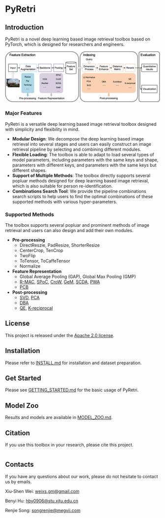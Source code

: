 # PyRetri

## Introduction

PyRetri is a novel deep learning based image retrieval toolbox based on PyTorch, which is designed for researchers and engineers.

![image](image/overview.png)

### Major Features

PyRetri is a versatile  deep learning based image retrieval toolbox designed with simplicity and flexibility in mind.

- **Modular Design**: We decompose the deep learning based image retrieval into several stages and users can easily construct an image retrieval pipeline by selecting and combining different modules.
- **Flexible Loading**: The toolbox is able to adapt to load several types of model parameters, including parameters with the same keys and shape, parameters with different keys, and parameters with the same keys but different shapes.
- **Support of  Multiple Methods**: The toolbox directly supports several popluar methods designed for deep learning based image retrieval, which is also suitable for person re-identification.
- **Combinations Search Tool**: We provide the pipeline combinations search scripts to help users to find the optimal combinations of these supported methods with various hyper-parameters. 

### Supported Methods

The toolbox supports several popluar and prominent methods of image retrieval and users can also design and add their own modules.

- **Pre-processing**
  - DirectReszie, PadResize, ShorterResize
  - CenterCrop, TenCrop
  - TwoFlip
  - ToTensor, ToCaffeTensor
  - Normalize
- **Feature Representation**
  - Global Average Pooling (GAP), Global Max Pooling (GMP)
  - [R-MAC](https://arxiv.org/pdf/1511.05879.pdf), [SPoC](https://arxiv.org/pdf/1510.07493.pdf), [CroW](https://arxiv.org/pdf/1512.04065.pdf), [GeM](https://arxiv.org/pdf/1711.02512.pdf), [SCDA](http://www.weixiushen.com/publication/tip17SCDA.pdf), [PWA](https://arxiv.org/abs/1705.01247)
  - [PCB](http://openaccess.thecvf.com/content_ECCV_2018/papers/Yifan_Sun_Beyond_Part_Models_ECCV_2018_paper.pdf)
- **Post-processing**
  - [SVD](https://link.springer.com/chapter/10.1007%2F978-3-662-39778-7_10), [PCA](http://pzs.dstu.dp.ua/DataMining/pca/bibl/Principal%20components%20analysis.pdf)
  - [DBA](https://www.robots.ox.ac.uk/~vgg/publications/2012/Arandjelovic12/arandjelovic12.pdf)
  - [QE](https://www.robots.ox.ac.uk/~vgg/publications/papers/chum07b.pdf), [K-reciprocal](https://arxiv.org/pdf/1701.08398.pdf)

## License

This project is released under the [Apache 2.0 license](LICENSE).

## Installation

Please refer to [INSTALL.md](docs/INSTALL.md) for installation and dataset preparation.

## Get Started

Please see [GETTING_STARTED.md](docs/GETTING_STARTED.md) for the basic usage of PyRetri.

## Model Zoo

Results and models are available in [MODEL_ZOO.md](docs/MODEL_ZOO.md).

## Citation

If you use this toolbox in your research, please cite this project.

```shell

```

## Contacts

If you have any questions about our work, please do not hesitate to contact us by emails.

Xiu-Shen Wei: [weixs.gm@gmail.com](mailto:weixs.gm@gmail.com)

Benyi Hu: [hby0906@stu.xjtu.edu.cn](mailto:hby0906@stu.xjtu.edu.cn)

Renjie Song: [songrenjie@megvii.com](mailto:songrenjie@megvii.com)

